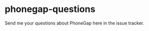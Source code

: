 phonegap-questions
==================

Send me your questions about PhoneGap here in the issue tracker.
